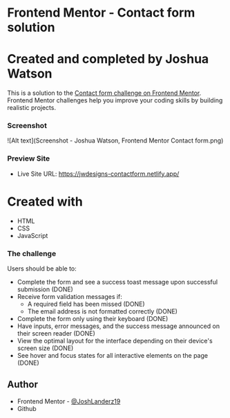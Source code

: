 # Frontend Mentor - Contact form solution


# Created and completed by Joshua Watson
This is a solution to the [Contact form challenge on Frontend Mentor](https://www.frontendmentor.io/challenges/contact-form--G-hYlqKJj). Frontend Mentor challenges help you improve your coding skills by building realistic projects. 

### Screenshot
![Alt text](Screenshot - Joshua Watson, Frontend Mentor Contact form.png)

### Preview Site
- Live Site URL: https://jwdesigns-contactform.netlify.app/

# Created with
- HTML
- CSS
- JavaScript

### The challenge
Users should be able to:

- Complete the form and see a success toast message upon successful submission (DONE)
- Receive form validation messages if:
  - A required field has been missed (DONE)
  - The email address is not formatted correctly (DONE)
- Complete the form only using their keyboard (DONE)
- Have inputs, error messages, and the success message announced on their screen reader (DONE)
- View the optimal layout for the interface depending on their device's screen size (DONE)
- See hover and focus states for all interactive elements on the page (DONE)

## Author
- Frontend Mentor - [@JoshLanderz19](https://www.frontendmentor.io/profile/JoshLanderz19)
- Github
